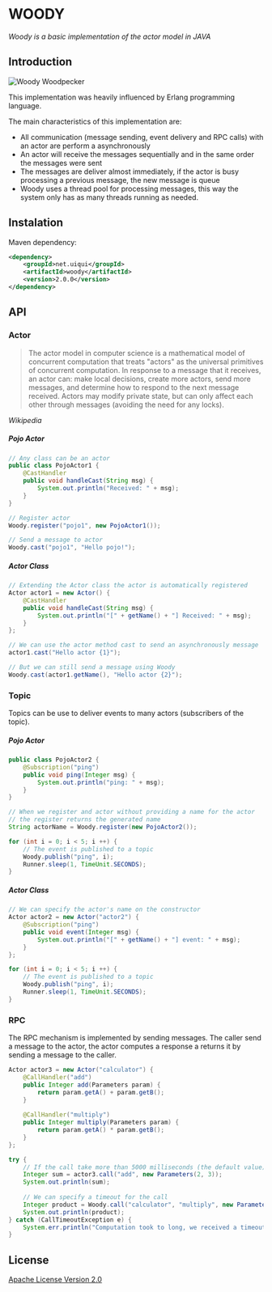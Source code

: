 # WOODY 

*Woody is a basic implementation of the actor model in JAVA*


## Introduction

![Woody Woodpecker](https://upload.wikimedia.org/wikipedia/en/3/3f/Woody_Woodpecker.png)

This implementation was heavily influenced by Erlang programming language.

The main characteristics of this implementation are:
* All communication (message sending, event delivery and RPC calls) with an actor are perform a asynchronously
* An actor will receive the messages sequentially and in the same order the messages were sent
* The messages are deliver almost immediately, if the actor is busy processing a previous message, the new message is queue
* Woody uses a thread pool for processing messages, this way the system only has as many threads running as needed. 


## Instalation

Maven dependency:
 
```xml
<dependency>
    <groupId>net.uiqui</groupId>
    <artifactId>woody</artifactId>
    <version>2.0.0</version>
</dependency>
```

 
## API

### Actor
> The actor model in computer science is a mathematical model of concurrent computation that treats "actors" as the universal 
> primitives of concurrent computation. In response to a message that it receives, an actor can: make local decisions, create 
> more actors, send more messages, and determine how to respond to the next message received. Actors may modify private state, 
> but can only affect each other through messages (avoiding the need for any locks).

*Wikipedia*


##### Pojo Actor

```java
// Any class can be an actor
public class PojoActor1 {
	@CastHandler
	public void handleCast(String msg) {
		System.out.println("Received: " + msg);
	}
}

// Register actor
Woody.register("pojo1", new PojoActor1());

// Send a message to actor
Woody.cast("pojo1", "Hello pojo!");
```


##### Actor Class

```java
// Extending the Actor class the actor is automatically registered
Actor actor1 = new Actor() {
	@CastHandler
	public void handleCast(String msg) {
		System.out.println("[" + getName() + "] Received: " + msg);
	}
};

// We can use the actor method cast to send an asynchronously message
actor1.cast("Hello actor {1}");

// But we can still send a message using Woody
Woody.cast(actor1.getName(), "Hello actor {2}");
```

 
### Topic
Topics can be use to deliver events to many actors (subscribers of the topic).


##### Pojo Actor

```java
public class PojoActor2 {
	@Subscription("ping")
	public void ping(Integer msg) {
		System.out.println("ping: " + msg);
	}
}

// When we register and actor without providing a name for the actor
// the register returns the generated name 
String actorName = Woody.register(new PojoActor2());

for (int i = 0; i < 5; i ++) {
	// The event is published to a topic
	Woody.publish("ping", i);
	Runner.sleep(1, TimeUnit.SECONDS);
}
```


##### Actor Class

```java
// We can specify the actor's name on the constructor 
Actor actor2 = new Actor("actor2") {
	@Subscription("ping")
	public void event(Integer msg) {
		System.out.println("[" + getName() + "] event: " + msg);
	}			
};

for (int i = 0; i < 5; i ++) {
	// The event is published to a topic
	Woody.publish("ping", i);
	Runner.sleep(1, TimeUnit.SECONDS);
}
```


### RPC
The RPC mechanism is implemented by sending messages.
The caller send a message to the actor, the actor computes a response a returns it by sending a message to the caller.

```java
Actor actor3 = new Actor("calculator") {
	@CallHandler("add")
	public Integer add(Parameters param) {
		return param.getA() + param.getB();
	}
	
	@CallHandler("multiply")
	public Integer multiply(Parameters param) {
		return param.getA() * param.getB();
	}
};

try {
	// If the call take more than 5000 milliseconds (the default value) the caller will receive a CallTimeoutException
	Integer sum = actor3.call("add", new Parameters(2, 3));
	System.out.println(sum);
	
	// We can specify a timeout for the call
	Integer product = Woody.call("calculator", "multiply", new Parameters(2, 3), 10);
	System.out.println(product);
} catch (CallTimeoutException e) {
	System.err.println("Computation took to long, we received a timeout");
}
```


## License
[Apache License Version 2.0](http://www.apache.org/licenses/LICENSE-2.0.html)
